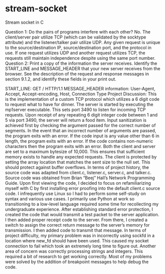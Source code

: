 # stream-socket
Stream socket in C

Question 1: Do the pairs of programs interfere with each other? 
No. The client/server pair utilize TCP (which can be validated by the socktype attribute) and the listener/talker pair utilize UDP. Any given request is unique to the source/destination IP, source/destination port, and the protocol in use. If one request utilizes UDP and another request utilizes TCP, the requests still maintain independence despite using the same port number. 
Question 2: Print a copy of the information the server receives. Identify the START_LINE and MESSAGE_HEADER that your new server receives from the browser. See the description of the request and response messages in section 9.1.2, and identify these fields in your print out.
 

 

START_LINE: GET / HTTP/1.1
MESSAGE_HEADER information: User-Agent, Accept, Accept-encoding, Host, Connection Type
Project Discussion:
This is the implementation of a custom TCP protocol which utilizes a 6 digit code to request what to have for dinner. 
The server is started by executing the mp1server executable. This sets port 3490 to listen for incoming TCP requests. Upon receipt of any repeating 6 digit integer code between 1 and 5 via port 3490, the server will return a food item. 
Input sanitization is achieved first by checking the argument passed for the correct number of segments. In the event that an incorrect number of arguments are passed, the program exits with an error. If the code input is any value other than 6 in length, the program exits with an error. If the code contains non-numeric characters then the program exits with an error. 
Both the client and server are set to a maximum bytesize of 10,000. This ensures that sufficient memory exists to handle any expected requests. The client is protected by setting the array location that matches the sent size to the null set. This should protect against buffer overflows. 
In terms of project history, the source code was adapted from client.c, listener.c, server.c, and talker.c. Source code was obtained from Brian “Beej” Hall’s Network Programming Guide. Upon first viewing the code, I decided to focus on refamiliarizing myself with C by first installing error proofing into the default client.c source code. I infrequently use Linux so I had to perform some self-study on syntax and various use cases. I primarily use Python at work so transitioning to a low-level language required some time for recollecting my undergraduate experience.
After establishing standard error protection, I created the code that would transmit a test packet to the server application. I then added proper receipt code to the server. From there, I created a switch to assign the correct return message to the server’s memory for transmission. I then added code to transmit that message. 
In terms of project difficulty, my primary problem was in incorrectly using sockfd in a location where new_fd should have been used. This caused my socket connection to fail which took an extremely long time to figure out. Another area of concern was correctly processing strings and integers. This required a bit of research to get working correctly. Most of my problems were solved by the addition of breakpoint messages to help debug the code. 
